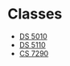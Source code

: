 
# Classes

* [DS 5010](http://pbogden.github.io/ds5010)
* [DS 5110](http://pbogden.github.io/ds5110)
* [CS 7290](http://pbogden.github.io/ds7290)

